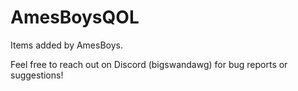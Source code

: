 # AmesBoysQOL
Items added by AmesBoys.

Feel free to reach out on Discord (bigswandawg) for bug reports or suggestions!